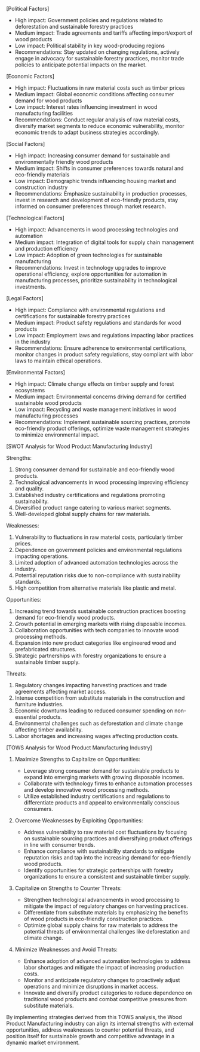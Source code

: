 [Political Factors]
- High impact: Government policies and regulations related to deforestation and sustainable forestry practices
- Medium impact: Trade agreements and tariffs affecting import/export of wood products
- Low impact: Political stability in key wood-producing regions
- Recommendations: Stay updated on changing regulations, actively engage in advocacy for sustainable forestry practices, monitor trade policies to anticipate potential impacts on the market.

[Economic Factors]
- High impact: Fluctuations in raw material costs such as timber prices
- Medium impact: Global economic conditions affecting consumer demand for wood products
- Low impact: Interest rates influencing investment in wood manufacturing facilities
- Recommendations: Conduct regular analysis of raw material costs, diversify market segments to reduce economic vulnerability, monitor economic trends to adapt business strategies accordingly.

[Social Factors]
- High impact: Increasing consumer demand for sustainable and environmentally friendly wood products
- Medium impact: Shifts in consumer preferences towards natural and eco-friendly materials
- Low impact: Demographic trends influencing housing market and construction industry
- Recommendations: Emphasize sustainability in production processes, invest in research and development of eco-friendly products, stay informed on consumer preferences through market research.

[Technological Factors]
- High impact: Advancements in wood processing technologies and automation
- Medium impact: Integration of digital tools for supply chain management and production efficiency
- Low impact: Adoption of green technologies for sustainable manufacturing
- Recommendations: Invest in technology upgrades to improve operational efficiency, explore opportunities for automation in manufacturing processes, prioritize sustainability in technological investments.

[Legal Factors]
- High impact: Compliance with environmental regulations and certifications for sustainable forestry practices
- Medium impact: Product safety regulations and standards for wood products
- Low impact: Employment laws and regulations impacting labor practices in the industry
- Recommendations: Ensure adherence to environmental certifications, monitor changes in product safety regulations, stay compliant with labor laws to maintain ethical operations.

[Environmental Factors]
- High impact: Climate change effects on timber supply and forest ecosystems
- Medium impact: Environmental concerns driving demand for certified sustainable wood products
- Low impact: Recycling and waste management initiatives in wood manufacturing processes
- Recommendations: Implement sustainable sourcing practices, promote eco-friendly product offerings, optimize waste management strategies to minimize environmental impact.

[SWOT Analysis for Wood Product Manufacturing Industry]

Strengths:
1. Strong consumer demand for sustainable and eco-friendly wood products.
2. Technological advancements in wood processing improving efficiency and quality.
3. Established industry certifications and regulations promoting sustainability.
4. Diversified product range catering to various market segments.
5. Well-developed global supply chains for raw materials.

Weaknesses:
1. Vulnerability to fluctuations in raw material costs, particularly timber prices.
2. Dependence on government policies and environmental regulations impacting operations.
3. Limited adoption of advanced automation technologies across the industry.
4. Potential reputation risks due to non-compliance with sustainability standards.
5. High competition from alternative materials like plastic and metal.

Opportunities:
1. Increasing trend towards sustainable construction practices boosting demand for eco-friendly wood products.
2. Growth potential in emerging markets with rising disposable incomes.
3. Collaboration opportunities with tech companies to innovate wood processing methods.
4. Expansion into new product categories like engineered wood and prefabricated structures.
5. Strategic partnerships with forestry organizations to ensure a sustainable timber supply.

Threats:
1. Regulatory changes impacting harvesting practices and trade agreements affecting market access.
2. Intense competition from substitute materials in the construction and furniture industries.
3. Economic downturns leading to reduced consumer spending on non-essential products.
4. Environmental challenges such as deforestation and climate change affecting timber availability.
5. Labor shortages and increasing wages affecting production costs.

[TOWS Analysis for Wood Product Manufacturing Industry]

1. Maximize Strengths to Capitalize on Opportunities:
   - Leverage strong consumer demand for sustainable products to expand into emerging markets with growing disposable incomes.
   - Collaborate with technology firms to enhance automation processes and develop innovative wood processing methods.
   - Utilize established industry certifications and regulations to differentiate products and appeal to environmentally conscious consumers.

2. Overcome Weaknesses by Exploiting Opportunities:
   - Address vulnerability to raw material cost fluctuations by focusing on sustainable sourcing practices and diversifying product offerings in line with consumer trends.
   - Enhance compliance with sustainability standards to mitigate reputation risks and tap into the increasing demand for eco-friendly wood products.
   - Identify opportunities for strategic partnerships with forestry organizations to ensure a consistent and sustainable timber supply.

3. Capitalize on Strengths to Counter Threats:
   - Strengthen technological advancements in wood processing to mitigate the impact of regulatory changes on harvesting practices.
   - Differentiate from substitute materials by emphasizing the benefits of wood products in eco-friendly construction practices.
   - Optimize global supply chains for raw materials to address the potential threats of environmental challenges like deforestation and climate change.

4. Minimize Weaknesses and Avoid Threats:
   - Enhance adoption of advanced automation technologies to address labor shortages and mitigate the impact of increasing production costs.
   - Monitor and anticipate regulatory changes to proactively adjust operations and minimize disruptions in market access.
   - Innovate and diversify product categories to reduce dependence on traditional wood products and combat competitive pressures from substitute materials. 

By implementing strategies derived from this TOWS analysis, the Wood Product Manufacturing industry can align its internal strengths with external opportunities, address weaknesses to counter potential threats, and position itself for sustainable growth and competitive advantage in a dynamic market environment.

